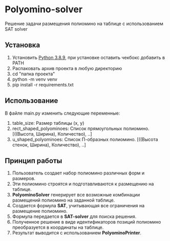 # Polyomino-solver

Решение задачи размещения полиомино на таблице с использованием SAT solver


## Установка
1. Установить [Python 3.8.9](https://www.python.org/downloads/release/python-389/), при установке оставить чекбокс добавить в PATH
2. Распаковать архив проекта в любую директорию
3. cd "папка проекта"
4. python -m venv venv
5. pip install -r requirements.txt

## Использование
В файле main.py изменить следующие переменные:
1. table_size: Размер таблицы (x, y)
2. rect_shaped_polyominoes: Список прямоугольных полиомино. [((Высота, Ширина), Количество), ..]
3. u_shaped_polyominoes: Список П-образных полиомино. [((Высота стенок, Ширина), Количество), ..]

## Принцип работы
1. Пользователь создает набор полиомино различных форм и размеров.
2. Эти полиомино строятся и подготавливаются к размещению на таблице.
3. **PolyominoSolver** генерирует все возможные комбинации размещений полиомино на заданной таблице.
4. Создается формула **SAT**, учитывающая все ограничения на размещение полиомино.
5. Формула передается в **SAT-solver** для поиска решения.
6. Полученное решение в виде идентификаторов позиций полиомино преобразуется в координаты на таблице.
7. Результат выводится с использованием **PolyominoPrinter**.
